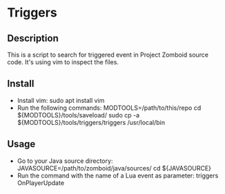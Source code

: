 # Triggers

## Description
This is a script to search for triggered event in Project Zomboid source code.
It's using vim to inspect the files.

## Install
- Install vim:
		sudo apt install vim
- Run the following commands:
		MODTOOLS=/path/to/this/repo
		cd ${MODTOOLS}/tools/saveload/
		sudo cp -a ${MODTOOLS}/tools/triggers/triggers /usr/local/bin

## Usage
- Go to your Java source directory:
		JAVASOURCE=/path/to/zomboid/java/sources/
		cd ${JAVASOURCE}
- Run the command with the name of a Lua event as parameter:
		triggers OnPlayerUpdate
